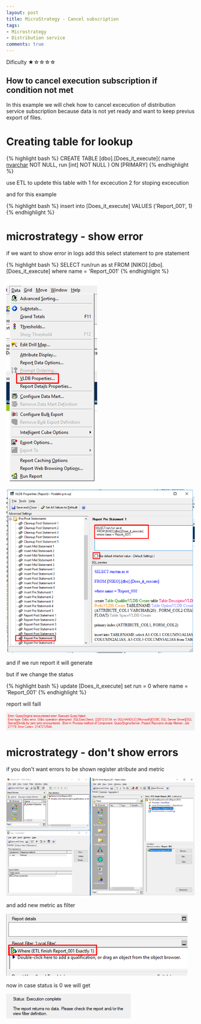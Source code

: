 ```yaml
---
layout: post
title: MicroStrategy - Cancel subscription
tags:
- Microstrategy
- Distribution service
comments: true
---
```

Dificulty ★☆☆☆☆

## How to cancel execution subscription if condition not met

In this example we will chek how to cancel excecution of distribution service subscription because data is not yet ready and want to keep previus export of files.

# Creating table for lookup

{% highlight bash %}
CREATE TABLE [dbo].[Does_it_execute](
	name [nvarchar](50) NOT NULL,
	run [int] NOT NULL
) ON [PRIMARY]
{% endhighlight %}

use ETL to updete this table with 
1 for excecution
2 for stoping excecution


and for this example

{% highlight bash %}
insert into [Does_it_execute]
VALUES  ('Report_001', 1)
{% endhighlight %}


# microstrategy - show error
if we want to show error in logs add this select statement to pre statement

{% highlight bash %}
SELECT run/run as st
  FROM [NIKO].[dbo].[Does_it_execute]
  where name = 'Report_001'
{% endhighlight %}

![VLDB](/img/20221002_0012/Vldb_properties.png) 

![pre statement](/img/20221002_0012/Pre_Statement.png) 

and if we run report it will generate

but if we change the status

{% highlight bash %}
update [Does_it_execute]
set  run = 0
where name = 'Report_001'
{% endhighlight %}

report will faill

![Error Zerro](/img/20221002_0012/Error_Zerro.png) 



# microstrategy - don't show errors
if you don't want errors to be shown register atribute and metric

![Register](/img/20221002_0012/Register.png) 

and add new metric as filter

![Report limit](/img/20221002_0012/Report_limit.png) 

now in case status is 0 we will get

![Report limit](/img/20221002_0012/zerro_errors.png) 





